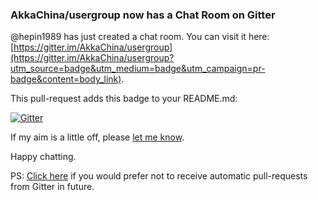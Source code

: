 ### AkkaChina/usergroup now has a Chat Room on Gitter

@hepin1989 has just created a chat room. You can visit it here: [https://gitter.im/AkkaChina/usergroup](https://gitter.im/AkkaChina/usergroup?utm_source=badge&utm_medium=badge&utm_campaign=pr-badge&content=body_link).

This pull-request adds this badge to your README.md:


[![Gitter](https://badges.gitter.im/Join%20Chat.svg)](https://gitter.im/AkkaChina/usergroup?utm_source=badge&utm_medium=badge&utm_campaign=pr-badge&utm_content=body_badge)

If my aim is a little off, please [let me know](https://github.com/gitterHQ/readme-badger/issues).

Happy chatting.


PS: [Click here](https://gitter.im/settings/badger/opt-out) if you would prefer not to receive automatic pull-requests from Gitter in future.
